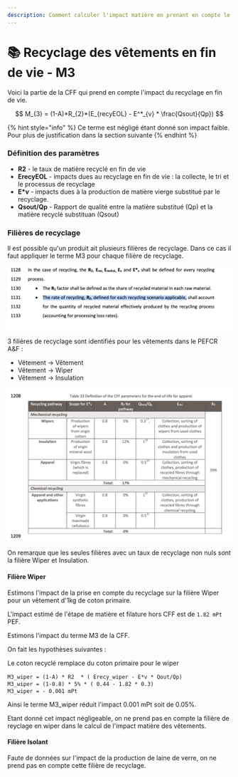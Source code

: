 ```yaml
---
description: Comment calculer l'impact matière en prenant en compte le terme M3 de la CFF ?
---
```


# 📚 Recyclage des vêtements en fin de vie - M3

Voici la partie de la CFF qui prend en compte l'impact du recyclage en fin de vie.

$$
M_{3} = (1-A)*R_{2}*(E_{recyEOL} - E^*_{v} * \frac{Qsout}{Qp})
$$

{% hint style="info" %}
Ce terme est négligé étant donné son impact faible. Pour plus de justification dans la section suivante
{% endhint %}

### Définition des paramètres

* **R2** - le taux de matière recyclé en fin de vie
* **ErecyEOL** - impacts dues au recyclage en fin de vie : la collecte, le tri et le processus de recyclage
* **E\*v** - impacts dues à la production de matière vierge substitué par le recyclage.
* **Qsout/Qp** - Rapport de qualité entre la matière substitué (Qp) et la matière recyclé substituan (Qsout)

### Filières de recyclage

Il est possible qu'un produit ait plusieurs filières de recyclage. Dans ce cas il faut appliquer le terme M3 pour chaque filière de recyclage.

![PEFCR A\&F - v1.2 - ligne 1131](<../../../.gitbook/assets/Screenshot 2022-03-16 at 16.27.52.png>)

3 filières de recyclage sont identifiés pour les vêtements dans le PEFCR A\&F :

* Vêtement -> Vêtement
* Vêtement -> Wiper
* Vêtement -> Insulation

![PEFCR A\&F - v1.2 - Filières de recyclage des vêtements](<../../../.gitbook/assets/Screenshot 2022-03-16 at 17.09.18.png>)

On remarque que les seules filières avec un taux de recyclage non nuls sont la filière Wiper et Insulation.

#### Filière Wiper

Estimons l'impact de la prise en compte du recyclage sur la filière Wiper pour un vêtement d'1kg de coton primaire.

L'impact estimé de l'étape de matière et filature hors CFF est de `1.82 mPt` PEF.

Estimons l'impact du terme M3 de la CFF.

On fait les hypothèses suivantes :

Le coton recyclé remplace du coton primaire pour le wiper

```
M3_wiper = (1-A) * R2  * ( Erecy_wiper - E*v * Qout/Qp)
M3_wiper = (1-0.8) * 5% * ( 0.44 - 1.82 * 0.3)
M3_wiper = - 0.001 mPt
```

Ainsi le terme M3\_wiper réduit l'impact 0.001 mPt soit de 0.05%.

Etant donné cet impact négligeable, on ne prend pas en compte la filière de reyclage en wiper dans le calcul de l'impact matière des vêtements.

#### Filière Isolant

Faute de données sur l'impact de la production de laine de verre, on ne prend pas en compte cette filière de recyclage.
